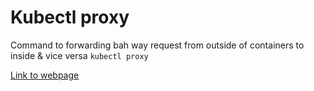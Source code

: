 # Kubectl proxy

Command to forwarding bah way request from outside of containers to inside & vice versa
``kubectl proxy``

[Link to webpage](http://localhost:8001/api/v1/namespaces/default/services/http:webapp-client-svc:/proxy/)